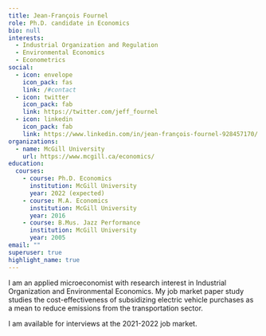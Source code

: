 ```yaml
---
title: Jean-François Fournel
role: Ph.D. candidate in Economics
bio: null
interests:
  - Industrial Organization and Regulation
  - Environmental Economics
  - Econometrics
social:
  - icon: envelope
    icon_pack: fas
    link: /#contact
  - icon: twitter
    icon_pack: fab
    link: https://twitter.com/jeff_fournel
  - icon: linkedin
    icon_pack: fab
    link: https://www.linkedin.com/in/jean-françois-fournel-928457170/
organizations:
  - name: McGill University
    url: https://www.mcgill.ca/economics/
education:
  courses:
    - course: Ph.D. Economics
      institution: McGill University
      year: 2022 (expected)
    - course: M.A. Economics
      institution: McGill University
      year: 2016
    - course: B.Mus. Jazz Performance
      institution: McGill University
      year: 2005
email: ""
superuser: true
highlight_name: true
---
```

I am an applied microeconomist with research interest in Industrial Organization and Environmental Economics. My job market paper study studies the cost-effectiveness of subsidizing electric vehicle purchases as a mean to reduce emissions from the transportation sector.

I am available for interviews at the 2021-2022 job market.